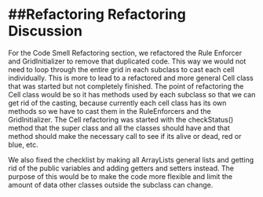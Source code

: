 ##Refactoring Refactoring Discussion
=======================================

For the Code Smell Refactoring section, we refactored the Rule Enforcer and GridInitializer to remove that duplicated code. This way we would not need to loop through the entire grid in each subclass to cast each cell individually. This is more to lead to a refactored and more general Cell class that was started but not completely finished. The point of refactoring the Cell class would be so it has methods used by each subclass so that we can get rid of the casting, because currently each cell class has its own methods so we have to cast them in the RuleEnforcers and the GridInitializer. The Cell refactoring was started with the checkStatus() method that the super class and all the classes should have and that method should make the necessary call to see if its alive or dead, red or blue, etc.

We also fixed the checklist by making all ArrayLists general lists and getting rid of the public variables and adding getters and setters instead. The purpose of this would be to make the code more flexible and limit the amount of data other classes outside the subclass can change.
